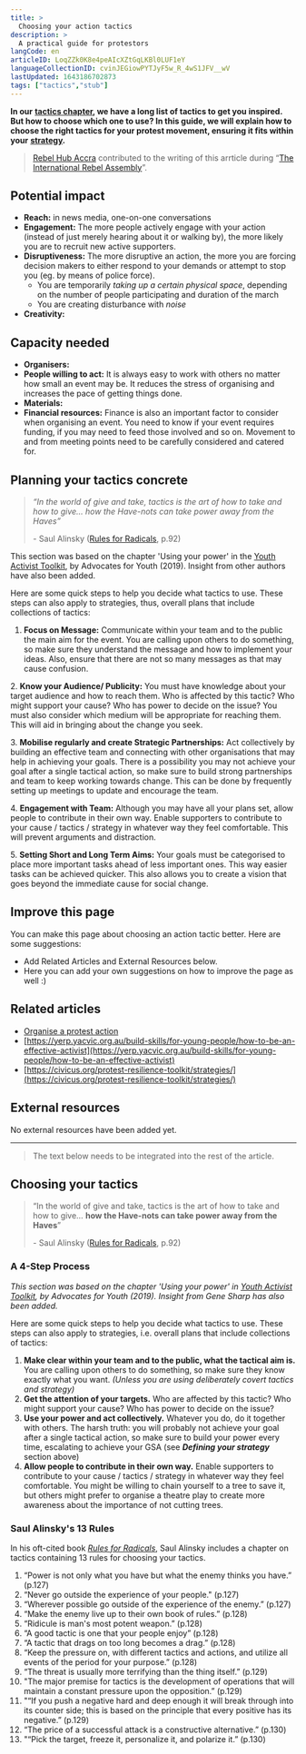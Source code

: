 ```yaml
---
title: >
  Choosing your action tactics
description: >
  A practical guide for protestors
langCode: en
articleID: LoqZZk0K8e4peAIcXZtGqLKBl0LUF1eY
languageCollectionID: cvinJEGiowPYTJyF5w_R_4wS1JFV__wV
lastUpdated: 1643186702873
tags: ["tactics","stub"]
---
```


**In our** [**tactics chapter**](/tactics)**, we have a long list of tactics to get you inspired. But how to choose which one to use? In this guide, we will explain how to choose the right tactics for your protest movement, ensuring it fits within your** [**strategy**](/strategy)**.**

> [Rebel Hub Accra](https://www.instagram.com/rebelhubaccra/) contributed to the writing of this arrticle during “[The International Rebel Assembly](/rebelassembly/hub)”.

## Potential impact

-   **Reach:** in news media, one-on-one conversations
-   **Engagement:** The more people actively engage with your action (instead of just merely hearing about it or walking by), the more likely you are to recruit new active supporters.
-   **Disruptiveness:** The more disruptive an action, the more you are forcing decision makers to either respond to your demands or attempt to stop you (eg. by means of police force).
    -   You are temporarily _taking up a certain physical space_, depending on the number of people participating and duration of the march
    -   You are creating disturbance with _noise_
-   **Creativity:**

## Capacity needed

-   **Organisers:**
-   **People willing to act:** It is always easy to work with others no matter how small an event may be. It reduces the stress of organising and increases the pace of getting things done.
-   **Materials:**
-   **Financial resources:** Finance is also an important factor to consider when organising an event. You need to know if your event requires funding, if you may need to feed those involved and so on. Movement to and from meeting points need to be carefully considered and catered for.

## Planning your tactics concrete

> _“In the world of give and take, tactics is the art of how to take and how to give… how the Have-nots can take power away from the Haves”_
> 
> \- Saul Alinsky ([Rules for Radicals](https://www.citizenshandbook.org/rules.html), p.92)

This section was based on the chapter 'Using your power' in the [Youth Activist Toolkit](http://www.advocatesforyouth.org/wp-content/uploads/2019/04/Youth-Activist-Toolkit.pdf), by Advocates for Youth (2019). Insight from other authors have also been added.

Here are some quick steps to help you decide what tactics to use. These steps can also apply to strategies, thus, overall plans that include collections of tactics:

1. **Focus on Message:** Communicate within your team and to the public the main aim for the event. You are calling upon others to do something, so make sure they understand the message and how to implement your ideas. Also, ensure that there are not so many messages as that may cause confusion.

2\. **Know your Audience/ Publicity:** You must have knowledge about your target audience and how to reach them. Who is affected by this tactic? Who might support your cause? Who has power to decide on the issue? You must also consider which medium will be appropriate for reaching them. This will aid in bringing about the change you seek.

3\. **Mobilise regularly and create Strategic Partnerships:** Act collectively by building an effective team and connecting with other organisations that may help in achieving your goals. There is a possibility you may not achieve your goal after a single tactical action, so make sure to build strong partnerships and team to keep working towards change. This can be done by frequently setting up meetings to update and encourage the team.

4\. **Engagement with Team:** Although you may have all your plans set, allow people to contribute in their own way. Enable supporters to contribute to your cause / tactics / strategy in whatever way they feel comfortable. This will prevent arguments and distraction.

5\. **Setting Short and Long Term Aims:** Your goals must be categorised to place more important tasks ahead of less important ones. This way easier tasks can be achieved quicker. This also allows you to create a vision that goes beyond the immediate cause for social change.

## Improve this page

You can make this page about choosing an action tactic better. Here are some suggestions:

-   Add Related Articles and External Resources below.
-   Here you can add your own suggestions on how to improve the page as well :)

## Related articles

-   [Organise a protest action](/tactics/organise-protest)
-   [https://yerp.yacvic.org.au/build-skills/for-young-people/how-to-be-an-effective-activist](https://yerp.yacvic.org.au/build-skills/for-young-people/how-to-be-an-effective-activist)
-   [https://civicus.org/protest-resilience-toolkit/strategies/](https://civicus.org/protest-resilience-toolkit/strategies/)

## External resources

No external resources have been added yet.

* * *

> The text below needs to be integrated into the rest of the article.

## Choosing your tactics

> “In the world of give and take, tactics is the art of how to take and how to give… **how the Have-nots can take power away from the Haves**”
> 
> \- Saul Alinsky ([Rules for Radicals](/rules-for-radicals), p.92)

### A 4-Step Process

_This section was based on the chapter 'Using your power' in_ [_Youth Activist Toolkit_](https://advocatesforyouth.org/youth-activist-toolkit/)_, by Advocates for Youth (2019). Insight from Gene Sharp has also been added._

Here are some quick steps to help you decide what tactics to use. These steps can also apply to strategies, i.e. overall plans that include collections of tactics:

1.  **Make clear within your team and to the public, what the tactical aim is.** You are calling upon others to do something, so make sure they know exactly what you want. _(Unless you are using deliberately covert tactics and strategy)_
2.  **Get the attention of your targets.** Who are affected by this tactic? Who might support your cause? Who has power to decide on the issue?
3.  **Use your power and act collectively.** Whatever you do, do it together with others. The harsh truth: you will probably not achieve your goal after a single tactical action, so make sure to build your power every time, escalating to achieve your GSA (see _**Defining your strategy**_ section above)
4.  **Allow people to contribute in their own way.** Enable supporters to contribute to your cause / tactics / strategy in whatever way they feel comfortable. You might be willing to chain yourself to a tree to save it, but others might prefer to organise a theatre play to create more awareness about the importance of not cutting trees.

### Saul Alinsky's 13 Rules

In his oft-cited book [_Rules for Radicals_](/rules-for-radicals), Saul Alinsky includes a chapter on tactics containing 13 rules for choosing your tactics.

1.  “Power is not only what you have but what the enemy thinks you have.” (p.127)
2.  “Never go outside the experience of your people." (p.127)
3.  “Wherever possible go outside of the experience of the enemy.” (p.127)
4.  “Make the enemy live up to their own book of rules.” (p.128)
5.  “Ridicule is man's most potent weapon.” (p.128)
6.  “A good tactic is one that your people enjoy” (p.128)
7.  “A tactic that drags on too long becomes a drag.” (p.128)
8.  “Keep the pressure on, with different tactics and actions, and utilize all events of the period for your purpose.” (p.128)
9.  “The threat is usually more terrifying than the thing itself.” (p.129)
10.  "The major premise for tactics is the development of operations that will maintain a constant pressure upon the opposition.” (p.129)
11.  "“If you push a negative hard and deep enough it will break through into its counter side; this is based on the principle that every positive has its negative.” (p.129)
12.  “The price of a successful attack is a constructive alternative.” (p.130)
13.  "“Pick the target, freeze it, personalize it, and polarize it.” (p.130)